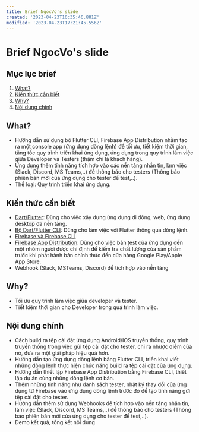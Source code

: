 ```yaml
---
title: Brief NgocVo's slide
created: '2023-04-23T16:35:46.881Z'
modified: '2023-04-23T17:21:45.556Z'
---
```


# Brief NgocVo's slide
## Mục lục brief
  1. [What?](#what)
  2. [Kiến thức cần biết](#Kiến-thức-cần-biết)
  3. [Why?](#why)
  4. [Nội dung chính](#Nội-dung-chính)
## What?
- Hướng dẫn sử dụng bộ Flutter CLI, Firebase App Distribution nhằm tạo ra một console app (ứng dụng dòng lệnh) để tối ưu, tiết kiệm thời gian, tăng tốc quy trình triển khai ứng dụng, ứng dụng trong quy trình làm việc giữa Developer và Testers (thậm chí là khách hàng).
- Ứng dụng thêm tính năng tích hợp vào các nền tảng nhắn tin, làm việc (Slack, Discord, MS Teams,..) để thông báo cho testers (Thông báo phiên bản mới của ứng dụng cho tester để test,..).
- Thể loại: Quy trình triển khai ứng dụng.

## Kiến thức cần biết
- [Dart/Flutter](https://flutter.dev): Dùng cho việc xây dựng ứng dụng di động, web, ứng dụng desktop đa nền tảng.
- [Bộ Dart/Flutter CLI](https://docs.flutter.dev/reference/flutter-cli): Dùng cho làm việc với Flutter thông qua dòng lệnh.
- [Firebase và Firebase CLI](https://firebase.google.com/docs/cli)
- [Firebase App Distribution](https://firebase.google.com/docs/app-distribution): Dùng cho việc bản test của ứng dụng đến một nhóm người được chỉ định để kiểm tra chất lượng của sản phẩm trước khi phát hành bản chính thức đến cửa hàng Google Play/Apple App Store.
- Webhook (Slack, MSTeams, Discord) để tích hợp vào nền tảng

## Why?
- Tối ưu quy trình làm việc giữa developer và tester.
- Tiết kiệm thời gian cho Developer trong quá trình làm việc.

## Nội dung chính
- Cách build ra tệp cài đặt ứng dụng Android/IOS truyền thống, quy trình truyền thống trong việc gửi tệp cài đặt cho tester, chỉ ra nhược điểm của nó, đưa ra một giải pháp hiệu quả hơn.
- Hướng dẫn tạo ứng dụng dòng lệnh bằng Flutter CLI, triển khai viết những dòng lệnh thực hiện chức năng build ra tệp cài đặt của ứng dụng.
- Hướng dẫn thiết lập Firebase App Distribution bằng Firebase CLI, thiết lập dự án cùng những dòng lệnh cơ bản.
- Thêm những tính năng như danh sách tester, nhật ký thay đổi của ứng dụng từ Firebase vào ứng dụng dòng lệnh trước đó để tạo tính năng gửi tệp cài đặt cho tester.
- Hướng dẫn thêm sử dụng Webhooks để tích hợp vào nền tảng nhắn tin, làm việc (Slack, Discord, MS Teams,..) để thông báo cho testers (Thông báo phiên bản mới của ứng dụng cho tester để test,..).
- Demo kết quả, tổng kết nội dung





